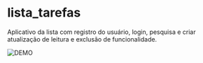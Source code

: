 # lista_tarefas
Aplicativo da lista com registro do usuário, login, pesquisa e criar atualização de leitura e exclusão de funcionalidade.

![DEMO][def]


[def]: ...\lista_tarefas\tela-site.jpg